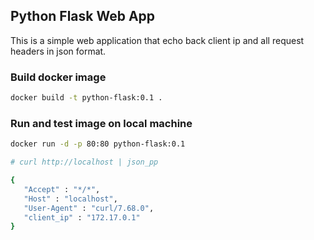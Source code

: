 ## Python Flask Web App

This is a simple web application that echo back client ip and all request headers in json format.

### Build docker image

```sh
docker build -t python-flask:0.1 .
```

### Run and test image on local machine

```sh
docker run -d -p 80:80 python-flask:0.1

```

```sh
# curl http://localhost | json_pp

{
   "Accept" : "*/*",
   "Host" : "localhost",
   "User-Agent" : "curl/7.68.0",
   "client_ip" : "172.17.0.1"
}

```
